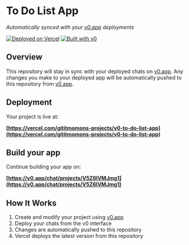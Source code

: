 # To Do List App

*Automatically synced with your [v0.app](https://v0.app) deployments*

[![Deployed on Vercel](https://img.shields.io/badge/Deployed%20on-Vercel-black?style=for-the-badge&logo=vercel)](https://vercel.com/gititmomons-projects/v0-to-do-list-app)
[![Built with v0](https://img.shields.io/badge/Built%20with-v0.app-black?style=for-the-badge)](https://v0.app/chat/projects/V5Z6lVMJmg1)

## Overview

This repository will stay in sync with your deployed chats on [v0.app](https://v0.app).
Any changes you make to your deployed app will be automatically pushed to this repository from [v0.app](https://v0.app).

## Deployment

Your project is live at:

**[https://vercel.com/gititmomons-projects/v0-to-do-list-app](https://vercel.com/gititmomons-projects/v0-to-do-list-app)**

## Build your app

Continue building your app on:

**[https://v0.app/chat/projects/V5Z6lVMJmg1](https://v0.app/chat/projects/V5Z6lVMJmg1)**

## How It Works

1. Create and modify your project using [v0.app](https://v0.app)
2. Deploy your chats from the v0 interface
3. Changes are automatically pushed to this repository
4. Vercel deploys the latest version from this repository